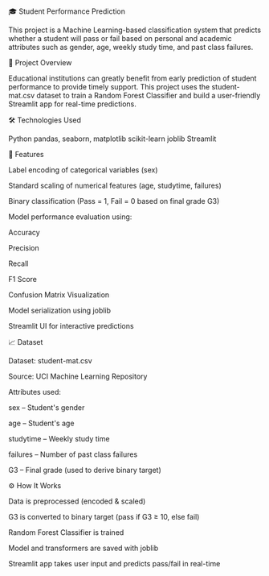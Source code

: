 🎓 Student Performance Prediction

This project is a Machine Learning-based classification system that predicts whether a student will pass or fail based on personal and academic attributes such as gender, age, weekly study time, and past class failures.


📌 Project Overview

Educational institutions can greatly benefit from early prediction of student performance to provide timely support. This project uses the student-mat.csv dataset to train a Random Forest Classifier and build a user-friendly Streamlit app for real-time predictions.


🛠️ Technologies Used

Python
pandas, seaborn, matplotlib
scikit-learn
joblib
Streamlit


🧠 Features

Label encoding of categorical variables (sex)

Standard scaling of numerical features (age, studytime, failures)

Binary classification (Pass = 1, Fail = 0 based on final grade G3)

Model performance evaluation using:

Accuracy

Precision

Recall

F1 Score

Confusion Matrix Visualization

Model serialization using joblib

Streamlit UI for interactive predictions



📈 Dataset


Dataset: student-mat.csv

Source: UCI Machine Learning Repository

Attributes used:

sex – Student's gender

age – Student's age

studytime – Weekly study time

failures – Number of past class failures

G3 – Final grade (used to derive binary target)


⚙️ How It Works


Data is preprocessed (encoded & scaled)

G3 is converted to binary target (pass if G3 ≥ 10, else fail)

Random Forest Classifier is trained

Model and transformers are saved with joblib

Streamlit app takes user input and predicts pass/fail in real-time
